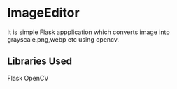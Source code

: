 # ImageEditor
It is simple Flask appplication which converts image into grayscale,png,webp etc using opencv.

## Libraries Used
Flask
OpenCV
